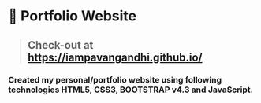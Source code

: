 # 👤 Portfolio Website

> ## Check-out at https://iampavangandhi.github.io/

### Created my personal/portfolio website using following technologies HTML5, CSS3, BOOTSTRAP v4.3 and JavaScript.
